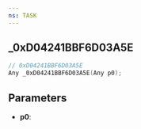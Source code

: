 ```yaml
---
ns: TASK
---
```

## _0xD04241BBF6D03A5E

```c
// 0xD04241BBF6D03A5E
Any _0xD04241BBF6D03A5E(Any p0);
```

## Parameters
* **p0**:
